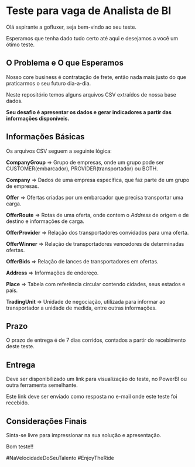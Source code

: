 # Teste para vaga de Analista de BI

Olá aspirante a gofluxer, seja bem-vindo ao seu teste.

Esperamos que tenha dado tudo certo até aqui e desejamos a você um ótimo teste.


## O Problema e O que Esperamos
Nosso core business é contratação de frete, então nada mais justo do que praticarmos o seu futuro dia-a-dia.

Neste repositório temos alguns arquivos CSV extraídos de nossa base dados.

**Seu desafio é apresentar os dados e gerar indicadores a partir das informações disponíveis.**


## Informações Básicas

Os arquivos CSV seguem a seguinte lógica:

**CompanyGroup** => Grupo de empresas, onde um grupo pode ser CUSTOMER(embarcador), PROVIDER(transportador) ou BOTH.

**Company** => Dados de uma empresa específica, que faz parte de um grupo de empresas.

**Offer** => Ofertas criadas por um embarcador que precisa transportar uma carga.

**OfferRoute** => Rotas de uma oferta, onde contem o *Address* de origem e de destino e informações de carga.

**OfferProvider** => Relação dos transportadores convidados para uma oferta.

**OfferWinner** => Relação de transportadores vencedores de determinadas ofertas.

**OfferBids** => Relação de lances de transportadores em ofertas.

**Address** => Informações de endereço.

**Place** => Tabela com referência circular contendo cidades, seus estados e país.

**TradingUnit** => Unidade de negociação, utilizada para informar ao transportador a unidade de medida, entre outras informações.


## Prazo
O prazo de entrega é de 7 dias corridos, contados a partir do recebimento deste teste.


## Entrega
Deve ser disponibilizado um link para visualização do teste, no PowerBI ou outra ferramenta semelhante.

Este link deve ser enviado como resposta no e-mail onde este teste foi recebido.


## Considerações Finais
Sinta-se livre para impressionar na sua solução e apresentação.

Bom teste!!

#NaVelocidadeDoSeuTalento #EnjoyTheRide
